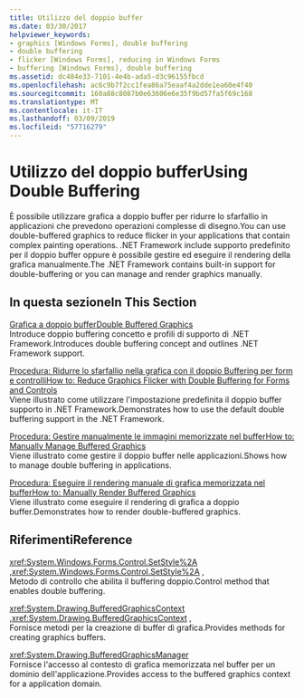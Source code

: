```yaml
---
title: Utilizzo del doppio buffer
ms.date: 03/30/2017
helpviewer_keywords:
- graphics [Windows Forms], double buffering
- double buffering
- flicker [Windows Forms], reducing in Windows Forms
- buffering [Windows Forms], double buffering
ms.assetid: dc484e33-7101-4e4b-ada5-d3c96155fbcd
ms.openlocfilehash: ac6c9b7f2cc1fea86a75eaaf4a2dde1ea60e4f40
ms.sourcegitcommit: 160a88c8087b0e63606e6e35f9bd57fa5f69c168
ms.translationtype: MT
ms.contentlocale: it-IT
ms.lasthandoff: 03/09/2019
ms.locfileid: "57716279"
---
```

# <a name="using-double-buffering"></a><span data-ttu-id="80d95-102">Utilizzo del doppio buffer</span><span class="sxs-lookup"><span data-stu-id="80d95-102">Using Double Buffering</span></span>
<span data-ttu-id="80d95-103">È possibile utilizzare grafica a doppio buffer per ridurre lo sfarfallio in applicazioni che prevedono operazioni complesse di disegno.</span><span class="sxs-lookup"><span data-stu-id="80d95-103">You can use double-buffered graphics to reduce flicker in your applications that contain complex painting operations.</span></span> <span data-ttu-id="80d95-104">.NET Framework include supporto predefinito per il doppio buffer oppure è possibile gestire ed eseguire il rendering della grafica manualmente.</span><span class="sxs-lookup"><span data-stu-id="80d95-104">The .NET Framework contains built-in support for double-buffering or you can manage and render graphics manually.</span></span>  
  
## <a name="in-this-section"></a><span data-ttu-id="80d95-105">In questa sezione</span><span class="sxs-lookup"><span data-stu-id="80d95-105">In This Section</span></span>  
 [<span data-ttu-id="80d95-106">Grafica a doppio buffer</span><span class="sxs-lookup"><span data-stu-id="80d95-106">Double Buffered Graphics</span></span>](double-buffered-graphics.md)  
 <span data-ttu-id="80d95-107">Introduce doppio buffering concetto e profili di supporto di .NET Framework.</span><span class="sxs-lookup"><span data-stu-id="80d95-107">Introduces double buffering concept and outlines .NET Framework support.</span></span>  
  
 [<span data-ttu-id="80d95-108">Procedura: Ridurre lo sfarfallio nella grafica con il doppio Buffering per form e controlli</span><span class="sxs-lookup"><span data-stu-id="80d95-108">How to: Reduce Graphics Flicker with Double Buffering for Forms and Controls</span></span>](how-to-reduce-graphics-flicker-with-double-buffering-for-forms-and-controls.md)  
 <span data-ttu-id="80d95-109">Viene illustrato come utilizzare l'impostazione predefinita il doppio buffer supporto in .NET Framework.</span><span class="sxs-lookup"><span data-stu-id="80d95-109">Demonstrates how to use the default double buffering support in the .NET Framework.</span></span>  
  
 [<span data-ttu-id="80d95-110">Procedura: Gestire manualmente le immagini memorizzate nel buffer</span><span class="sxs-lookup"><span data-stu-id="80d95-110">How to: Manually Manage Buffered Graphics</span></span>](how-to-manually-manage-buffered-graphics.md)  
 <span data-ttu-id="80d95-111">Viene illustrato come gestire il doppio buffer nelle applicazioni.</span><span class="sxs-lookup"><span data-stu-id="80d95-111">Shows how to manage double buffering in applications.</span></span>  
  
 [<span data-ttu-id="80d95-112">Procedura: Eseguire il rendering manuale di grafica memorizzata nel buffer</span><span class="sxs-lookup"><span data-stu-id="80d95-112">How to: Manually Render Buffered Graphics</span></span>](how-to-manually-render-buffered-graphics.md)  
 <span data-ttu-id="80d95-113">Viene illustrato come eseguire il rendering di grafica a doppio buffer.</span><span class="sxs-lookup"><span data-stu-id="80d95-113">Demonstrates how to render double-buffered graphics.</span></span>  
  
## <a name="reference"></a><span data-ttu-id="80d95-114">Riferimenti</span><span class="sxs-lookup"><span data-stu-id="80d95-114">Reference</span></span>  
 <span data-ttu-id="80d95-115"><xref:System.Windows.Forms.Control.SetStyle%2A> ,</span><span class="sxs-lookup"><span data-stu-id="80d95-115"><xref:System.Windows.Forms.Control.SetStyle%2A> ,</span></span>  
 <span data-ttu-id="80d95-116">Metodo di controllo che abilita il buffering doppio.</span><span class="sxs-lookup"><span data-stu-id="80d95-116">Control method that enables double buffering.</span></span>  
  
 <span data-ttu-id="80d95-117"><xref:System.Drawing.BufferedGraphicsContext> ,</span><span class="sxs-lookup"><span data-stu-id="80d95-117"><xref:System.Drawing.BufferedGraphicsContext> ,</span></span>  
 <span data-ttu-id="80d95-118">Fornisce metodi per la creazione di buffer di grafica.</span><span class="sxs-lookup"><span data-stu-id="80d95-118">Provides methods for creating graphics buffers.</span></span>  
  
 <xref:System.Drawing.BufferedGraphicsManager>  
 <span data-ttu-id="80d95-119">Fornisce l'accesso al contesto di grafica memorizzata nel buffer per un dominio dell'applicazione.</span><span class="sxs-lookup"><span data-stu-id="80d95-119">Provides access to the buffered graphics context for a application domain.</span></span>
